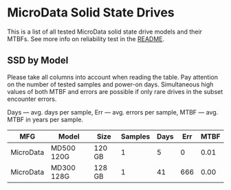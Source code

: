MicroData Solid State Drives
============================

This is a list of all tested MicroData solid state drive models and their MTBFs. See
more info on reliability test in the [README](https://github.com/linuxhw/SMART).

SSD by Model
------------

Please take all columns into account when reading the table. Pay attention on the
number of tested samples and power-on days. Simultaneous high values of both MTBF
and errors are possible if only rare drives in the subset encounter errors.

Days   — avg. days per sample,
Err    — avg. errors per sample,
MTBF   — avg. MTBF in years per sample.

| MFG       | Model              | Size   | Samples | Days  | Err   | MTBF   |
|-----------|--------------------|--------|---------|-------|-------|--------|
| MicroData | MD500 120G         | 120 GB | 1       | 5     | 0     | 0.01   |
| MicroData | MD300 128G         | 128 GB | 1       | 41    | 666   | 0.00   |
